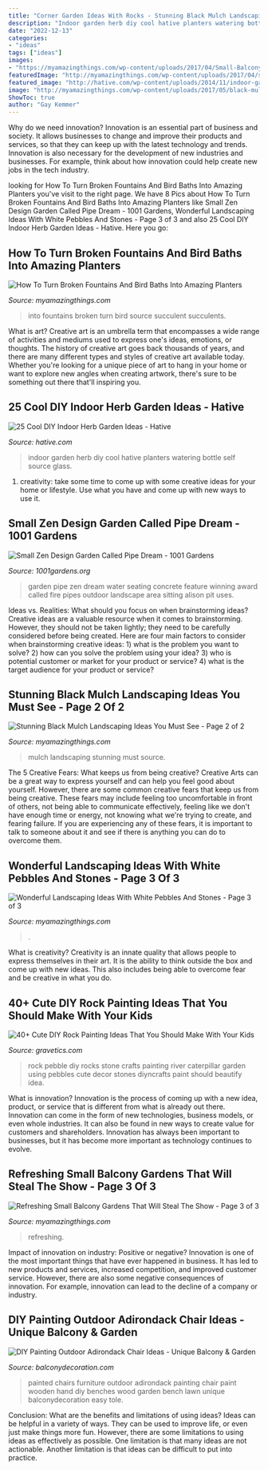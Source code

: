 ```yaml
---
title: "Corner Garden Ideas With Rocks - Stunning Black Mulch Landscaping Ideas You Must See"
description: "Indoor garden herb diy cool hative planters watering bottle self source glass"
date: "2022-12-13"
categories:
- "ideas"
tags: ["ideas"]
images:
- "https://myamazingthings.com/wp-content/uploads/2017/04/Small-Balcony-Garden-ideas-3.jpg"
featuredImage: "http://myamazingthings.com/wp-content/uploads/2017/04/succulents-1.jpg"
featured_image: "http://hative.com/wp-content/uploads/2014/11/indoor-garden/8-indoor-herb-garden-ikea-wine-rack.jpg"
image: "http://myamazingthings.com/wp-content/uploads/2017/05/black-mulch.jpg"
ShowToc: true
author: "Gay Kemmer"
---
```



Why do we need innovation?
Innovation is an essential part of business and society. It allows businesses to change and improve their products and services, so that they can keep up with the latest technology and trends. Innovation is also necessary for the development of new industries and businesses. For example, think about how innovation could help create new jobs in the tech industry.

	

		
looking for How To Turn Broken Fountains And Bird Baths Into Amazing Planters you've visit to the right page. We have 8 Pics about How To Turn Broken Fountains And Bird Baths Into Amazing Planters like Small Zen Design Garden Called Pipe Dream - 1001 Gardens, Wonderful Landscaping Ideas With White Pebbles And Stones - Page 3 of 3 and also 25 Cool DIY Indoor Herb Garden Ideas - Hative. Here you go:
		
    
## How To Turn Broken Fountains And Bird Baths Into Amazing Planters

<img loading=lazy src="http://myamazingthings.com/wp-content/uploads/2017/04/succulents-1.jpg" onerror="this.onerror=null;this.src='https://tse2.mm.bing.net/th?id=OIP.IxgsrxIF053OqY80FoUDdQHaJ4&amp;pid=15.1';" alt="How To Turn Broken Fountains And Bird Baths Into Amazing Planters">

_Source: myamazingthings.com_

>into fountains broken turn bird source succulent succulents. 

	

What is art?
Creative art is an umbrella term that encompasses a wide range of activities and mediums used to express one's ideas, emotions, or thoughts. The history of creative art goes back thousands of years, and there are many different types and styles of creative art available today. Whether you're looking for a unique piece of art to hang in your home or want to explore new angles when creating artwork, there's sure to be something out there that'll inspiring you.

    
## 25 Cool DIY Indoor Herb Garden Ideas - Hative

<img loading=lazy src="http://hative.com/wp-content/uploads/2014/11/indoor-garden/8-indoor-herb-garden-ikea-wine-rack.jpg" onerror="this.onerror=null;this.src='https://tse3.mm.bing.net/th?id=OIP.9tzui6D6x4a6r54zKx9KoAHaLD&amp;pid=15.1';" alt="25 Cool DIY Indoor Herb Garden Ideas - Hative">

_Source: hative.com_

>indoor garden herb diy cool hative planters watering bottle self source glass. 

	

1. creativity: take some time to come up with some creative ideas for your home or lifestyle. Use what you have and come up with new ways to use it.

    
## Small Zen Design Garden Called Pipe Dream - 1001 Gardens

<img loading=lazy src="https://www.1001gardens.org/wp-content/uploads/2016/07/1001gardens.org-small-zen-design-garden-called-pipe-dream2-728x1091.jpg" onerror="this.onerror=null;this.src='https://tse3.mm.bing.net/th?id=OIP.lcalXvPTwAg9fMv-4SoE6gHaLG&amp;pid=15.1';" alt="Small Zen Design Garden Called Pipe Dream - 1001 Gardens">

_Source: 1001gardens.org_

>garden pipe zen dream water seating concrete feature winning award called fire pipes outdoor landscape area sitting alison pit uses. 

	

Ideas vs. Realities: What should you focus on when brainstorming ideas?
Creative ideas are a valuable resource when it comes to brainstorming. However, they should not be taken lightly; they need to be carefully considered before being created. Here are four main factors to consider when brainstorming creative ideas: 1) what is the problem you want to solve? 2) how can you solve the problem using your idea? 3) who is potential customer or market for your product or service? 4) what is the target audience for your product or service?

    
## Stunning Black Mulch Landscaping Ideas You Must See - Page 2 Of 2

<img loading=lazy src="http://myamazingthings.com/wp-content/uploads/2017/05/black-mulch.jpg" onerror="this.onerror=null;this.src='https://tse2.mm.bing.net/th?id=OIP.iSVExEKaTxogXafVStve9wHaJ4&amp;pid=15.1';" alt="Stunning Black Mulch Landscaping Ideas You Must See - Page 2 of 2">

_Source: myamazingthings.com_

>mulch landscaping stunning must source. 

	

The 5 Creative Fears: What keeps us from being creative?
Creative Arts can be a great way to express yourself and can help you feel good about yourself. However, there are some common creative fears that keep us from being creative. These fears may include feeling too uncomfortable in front of others, not being able to communicate effectively, feeling like we don't have enough time or energy, not knowing what we're trying to create, and fearing failure. If you are experiencing any of these fears, it is important to talk to someone about it and see if there is anything you can do to overcome them.

    
## Wonderful Landscaping Ideas With White Pebbles And Stones - Page 3 Of 3

<img loading=lazy src="https://myamazingthings.com/wp-content/uploads/2017/03/white-and-green-683x1024.jpg" onerror="this.onerror=null;this.src='https://tse2.mm.bing.net/th?id=OIP.C_v8fuHvfLm0B6OMGdkq0QHaLG&amp;pid=15.1';" alt="Wonderful Landscaping Ideas With White Pebbles And Stones - Page 3 of 3">

_Source: myamazingthings.com_

>. 

	

What is creativity?
Creativity is an innate quality that allows people to express themselves in their art. It is the ability to think outside the box and come up with new ideas. This also includes being able to overcome fear and be creative in what you do.

    
## 40+ Cute DIY Rock Painting Ideas That You Should Make With Your Kids

<img loading=lazy src="https://www.gravetics.com/wp-content/uploads/2017/08/Rock-Caterpillar.jpg" onerror="this.onerror=null;this.src='https://tse3.mm.bing.net/th?id=OIP.qngsfwwdRc187osY3WiS_gHaNo&amp;pid=15.1';" alt="40+ Cute DIY Rock Painting Ideas That You Should Make With Your Kids">

_Source: gravetics.com_

>rock pebble diy rocks stone crafts painting river caterpillar garden using pebbles cute decor stones diyncrafts paint should beautify idea. 

	

What is innovation?
Innovation is the process of coming up with a new idea, product, or service that is different from what is already out there. Innovation can come in the form of new technologies, business models, or even whole industries. It can also be found in new ways to create value for customers and shareholders. Innovation has always been important to businesses, but it has become more important as technology continues to evolve.

    
## Refreshing Small Balcony Gardens That Will Steal The Show - Page 3 Of 3

<img loading=lazy src="https://myamazingthings.com/wp-content/uploads/2017/04/Small-Balcony-Garden-ideas-3.jpg" onerror="this.onerror=null;this.src='https://tse4.mm.bing.net/th?id=OIP.nKrD3nrKu6oEonUyjamFxgHaLH&amp;pid=15.1';" alt="Refreshing Small Balcony Gardens That Will Steal The Show - Page 3 of 3">

_Source: myamazingthings.com_

>refreshing. 

	

Impact of innovation on industry: Positive or negative?
Innovation is one of the most important things that have ever happened in business. It has led to new products and services, increased competition, and improved customer service. However, there are also some negative consequences of innovation. For example, innovation can lead to the decline of a company or industry.

    
## DIY Painting Outdoor Adirondack Chair Ideas - Unique Balcony &amp; Garden

<img loading=lazy src="https://www.balconydecoration.com/wp-content/uploads/2019/08/Painted-Adirondack-Chairs-40.jpg" onerror="this.onerror=null;this.src='https://tse4.mm.bing.net/th?id=OIP.rE6WIuIpTdcJ7JbAgvewDAHaLK&amp;pid=15.1';" alt="DIY Painting Outdoor Adirondack Chair Ideas - Unique Balcony &amp; Garden">

_Source: balconydecoration.com_

>painted chairs furniture outdoor adirondack painting chair paint wooden hand diy benches wood garden bench lawn unique balconydecoration easy tole. 

	

Conclusion: What are the benefits and limitations of using ideas?
Ideas can be helpful in a variety of ways. They can be used to improve life, or even just make things more fun. However, there are some limitations to using ideas as effectively as possible. One limitation is that many ideas are not actionable. Another limitation is that ideas can be difficult to put into practice.

